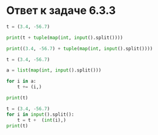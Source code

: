 # Ответ к задаче 6.3.3

```python
t = (3.4, -56.7)

print(t + tuple(map(int, input().split())))
```

```python
print((3.4, -56.7) + tuple(map(int, input().split())))
```

```python
t = (3.4, -56.7)

a = list(map(int, input().split()))

for i in a:
    t += (i,)

print(t)
```

```python
t = (3.4, -56.7)
for i in input().split():
    t = t +  (int(i),)
print(t)
```
